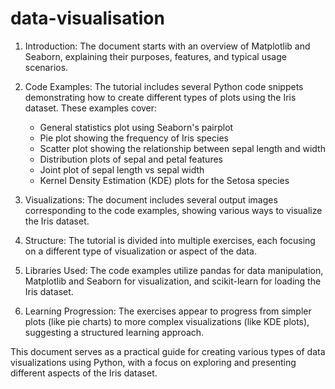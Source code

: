 # data-visualisation

1. Introduction: The document starts with an overview of Matplotlib and Seaborn, explaining their purposes, features, and typical usage scenarios.

2. Code Examples: The tutorial includes several Python code snippets demonstrating how to create different types of plots using the Iris dataset. These examples cover:
   - General statistics plot using Seaborn's pairplot
   - Pie plot showing the frequency of Iris species
   - Scatter plot showing the relationship between sepal length and width
   - Distribution plots of sepal and petal features
   - Joint plot of sepal length vs sepal width
   - Kernel Density Estimation (KDE) plots for the Setosa species

3. Visualizations: The document includes several output images corresponding to the code examples, showing various ways to visualize the Iris dataset.

4. Structure: The tutorial is divided into multiple exercises, each focusing on a different type of visualization or aspect of the data.

5. Libraries Used: The code examples utilize pandas for data manipulation, Matplotlib and Seaborn for visualization, and scikit-learn for loading the Iris dataset.

6. Learning Progression: The exercises appear to progress from simpler plots (like pie charts) to more complex visualizations (like KDE plots), suggesting a structured learning approach.

This document serves as a practical guide for creating various types of data visualizations using Python, with a focus on exploring and presenting different aspects of the Iris dataset.
